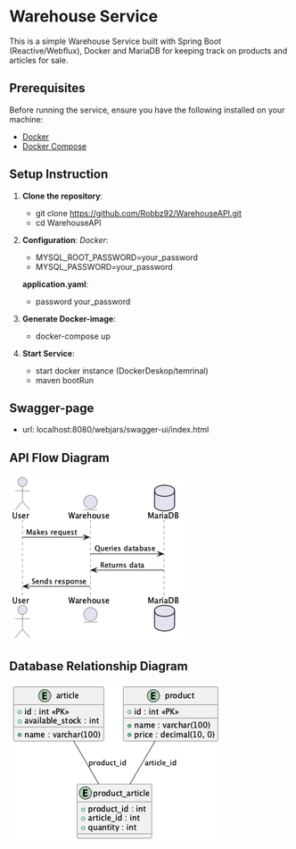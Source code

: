 # Warehouse Service

This is a simple Warehouse Service built with Spring Boot (Reactive/Webflux), Docker and MariaDB 
for keeping track on products and articles for sale.

## Prerequisites

Before running the service, ensure you have the following installed on your machine:
- [Docker](https://www.docker.com/get-started)
- [Docker Compose](https://docs.docker.com/compose/)

## Setup Instruction
1. **Clone the repository**:
   - git clone https://github.com/Robbz92/WarehouseAPI.git
   - cd WarehouseAPI

2. **Configuration**:
   *Docker*:
    - MYSQL_ROOT_PASSWORD=your_password
    - MYSQL_PASSWORD=your_password
        
   **application.yaml**:
   - password your_password

3. **Generate Docker-image**:
    - docker-compose up

4. **Start Service**:
    - start docker instance (DockerDeskop/temrinal)
    - maven bootRun
  
## Swagger-page
* url: localhost:8080/webjars/swagger-ui/index.html

## API Flow Diagram
![API Flow](WarehouseService/docs/images/api_flow.png)

## Database Relationship Diagram
![Database ERD](WarehouseService/docs/images/db_relationship.png)


